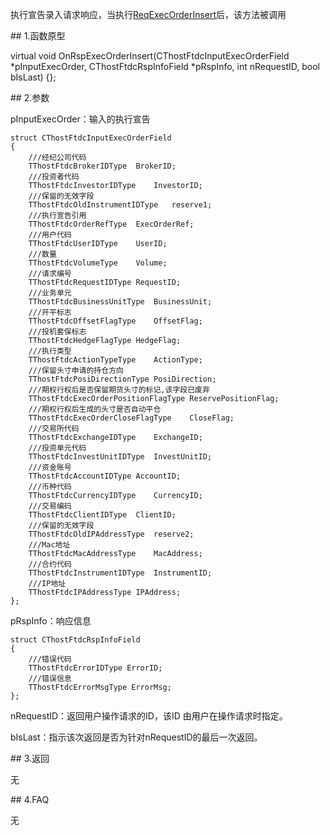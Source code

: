<p>执行宣告录入请求响应，当执行<a href="../../CTHOSTFTDCTRADERSPI/REQEXECORDERINSERT/">ReqExecOrderInsert</a>后，该方法被调用</p>
<span class="anchor" id="7117ebda-a847-42d3-827f-5e65f36b66c9"></span>
## 1.函数原型
<p>virtual void OnRspExecOrderInsert(CThostFtdcInputExecOrderField *pInputExecOrder, CThostFtdcRspInfoField *pRspInfo, int nRequestID, bool bIsLast) {};</p>
<span class="anchor" id="9969c655-df93-4ce9-9eee-e2b3309af606"></span>
## 2.参数
<p>pInputExecOrder：输入的执行宣告</p>
<pre><code>struct CThostFtdcInputExecOrderField
{
    ///经纪公司代码
    TThostFtdcBrokerIDType  BrokerID;
    ///投资者代码
    TThostFtdcInvestorIDType    InvestorID;
    ///保留的无效字段
    TThostFtdcOldInstrumentIDType   reserve1;
    ///执行宣告引用
    TThostFtdcOrderRefType  ExecOrderRef;
    ///用户代码
    TThostFtdcUserIDType    UserID;
    ///数量
    TThostFtdcVolumeType    Volume;
    ///请求编号
    TThostFtdcRequestIDType RequestID;
    ///业务单元
    TThostFtdcBusinessUnitType  BusinessUnit;
    ///开平标志
    TThostFtdcOffsetFlagType    OffsetFlag;
    ///投机套保标志
    TThostFtdcHedgeFlagType HedgeFlag;
    ///执行类型
    TThostFtdcActionTypeType    ActionType;
    ///保留头寸申请的持仓方向
    TThostFtdcPosiDirectionType PosiDirection;
    ///期权行权后是否保留期货头寸的标记,该字段已废弃
    TThostFtdcExecOrderPositionFlagType ReservePositionFlag;
    ///期权行权后生成的头寸是否自动平仓
    TThostFtdcExecOrderCloseFlagType    CloseFlag;
    ///交易所代码
    TThostFtdcExchangeIDType    ExchangeID;
    ///投资单元代码
    TThostFtdcInvestUnitIDType  InvestUnitID;
    ///资金账号
    TThostFtdcAccountIDType AccountID;
    ///币种代码
    TThostFtdcCurrencyIDType    CurrencyID;
    ///交易编码
    TThostFtdcClientIDType  ClientID;
    ///保留的无效字段
    TThostFtdcOldIPAddressType  reserve2;
    ///Mac地址
    TThostFtdcMacAddressType    MacAddress;
    ///合约代码
    TThostFtdcInstrumentIDType  InstrumentID;
    ///IP地址
    TThostFtdcIPAddressType IPAddress;
};
</code></pre>
<p>pRspInfo：响应信息</p>
<pre><code>struct CThostFtdcRspInfoField
{
    ///错误代码
    TThostFtdcErrorIDType ErrorID;
    ///错误信息
    TThostFtdcErrorMsgType ErrorMsg;
};
</code></pre>
<p>nRequestID：返回用户操作请求的ID，该ID 由用户在操作请求时指定。</p>
<p>bIsLast：指示该次返回是否为针对nRequestID的最后一次返回。</p>
<span class="anchor" id="92cf2eff-83d1-455b-8808-c1a4b30d2c2a"></span>
## 3.返回
<p>无</p>
<span class="anchor" id="f395757b-35c9-462c-b631-869947810ac3"></span>
## 4.FAQ
<p>无</p>
